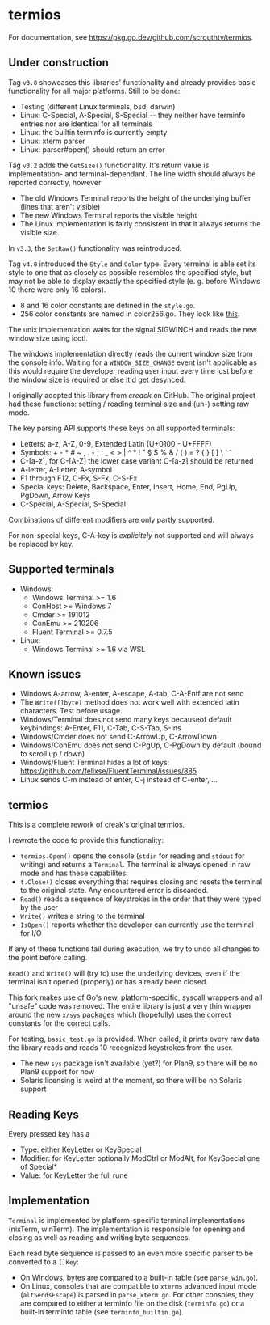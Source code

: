 termios
=======

For documentation, see https://pkg.go.dev/github.com/scrouthtv/termios.

Under construction
------------------

Tag `v3.0` showcases this libraries' functionality and already provides basic functionality for all major platforms. Still to be done:
 - Testing (different Linux terminals, bsd, darwin)
 - Linux: C-Special, A-Special, S-Special -- they neither have terminfo entries nor are identical for all terminals
 - Linux: the builtin terminfo is currently empty
 - Linux: xterm parser
 - Linux: parser#open() should return an error

Tag `v3.2` adds the `GetSize()` functionality. It's return value is implementation- and terminal-dependant. The line width should always be reported correctly, however
 - The old Windows Terminal reports the height of the underlying buffer (lines that aren't visible)
 - The new Windows Terminal reports the visible height
 - The Linux implementation is fairly consistent in that it always returns the visible size.

In `v3.3`, the `SetRaw()` functionality was reintroduced. 

Tag `v4.0` introduced the `Style` and `Color` type. Every terminal is able set its style to one that as closely as possible resembles the specified style, but may not be able to display exactly the specified style (e. g. before Windows 10 there were only 16 colors).
 - 8 and 16 color constants are defined in the `style.go`. 
 - 256 color constants are named in color256.go. They look like [this](https://jonasjacek.github.io/colors/).

The unix implementation waits for the signal SIGWINCH and reads the new window size using ioctl.

The windows implementation directly reads the current window size from the console info.
Waiting for a `WINDOW_SIZE_CHANGE` event isn't applicable as this would require the developer
reading user input every time just before the window size is required or else it'd get desynced.

I originally adopted this library from *creack* on GitHub. The original project had these functions: setting / reading terminal size and (un-) setting raw mode.

The key parsing API supports these keys on all supported terminals:
 - Letters: a-z, A-Z, 0-9, Extended Latin (U+0100 - U+FFFF)
 - Symbols: + - * # ~ , . - ; : _ < > | ^ ° ! " § $ % & / ( ) = ? { } [ ] \ ` ´
 - C-[a-z], for C-[A-Z] the lower case variant C-[a-z] should be returned
 - A-letter, A-Letter, A-symbol
 - F1 through F12, C-Fx, S-Fx, C-S-Fx
 - Special keys: Delete, Backspace, Enter, Insert, Home, End, PgUp, PgDown, Arrow Keys
 - C-Special, A-Special, S-Special

Combinations of different modifiers are only partly supported. 

For non-special keys, C-A-key is *explicitely* not supported and will always be replaced by key.

Supported terminals
-------------------

 - Windows:
    * Windows Terminal >= 1.6
    * ConHost >= Windows 7
    * Cmder >= 191012
    * ConEmu >= 210206
    * Fluent Terminal >= 0.7.5
 - Linux:
    * Windows Terminal >= 1.6 via WSL

Known issues
------------

 - Windows A-arrow, A-enter, A-escape, A-tab, C-A-Entf are not send
 - The `Write([]byte)` method does not work well with extended latin characters. Test before usage.
 - Windows/Terminal does not send many keys becauseof default keybindings: A-Enter, F11, C-Tab, C-S-Tab, S-Ins
 - Windows/Cmder does not send C-ArrowUp, C-ArrowDown
 - Windows/ConEmu does not send C-PgUp, C-PgDown by default (bound to scroll up / down)
 - Windows/Fluent Terminal hides a lot of keys: https://github.com/felixse/FluentTerminal/issues/885
 - Linux sends C-m instead of enter, C-j instead of C-enter, ...

termios
-------

This is a complete rework of creak's original termios.

I rewrote the code to provide this functionality:
 - `termios.Open()` opens the console (`stdin` for reading and `stdout` for writing) and returns a `Terminal`. The terminal is always opened in raw mode and has these capabilites:
 - `t.Close()` closes everything that requires closing and resets the terminal to the original state. Any encountered error is discarded.
 - `Read()` reads a sequence of keystrokes in the order that they were typed by the user
 - `Write()` writes a string to the terminal
 - `IsOpen()` reports whether the developer can currently use the terminal for I/O

If any of these functions fail during execution, we try to undo all changes to the point before calling.

`Read()` and `Write()` will (try to) use the underlying devices, even if the terminal isn't opened (properly) or has already been closed. 

This fork makes use of Go's new, platform-specific, syscall wrappers and all "unsafe" code was removed. The entire library is just a very thin wrapper around the new `x/sys` packages which (hopefully) uses the correct constants for the correct calls.

For testing, `basic_test.go` is provided. When called, it prints every raw data the library reads and reads 10 recognized keystrokes from the user.

 - The new `sys` package isn't available (yet?) for Plan9, so there will be no Plan9 support for now
 - Solaris licensing is weird at the moment, so there will be no Solaris support

Reading Keys
------------

Every pressed key has a
 - Type: either KeyLetter or KeySpecial
 - Modifier: for KeyLetter optionally ModCtrl or ModAlt, for KeySpecial one of Special\*
 - Value: for KeyLetter the full rune

 Implementation
 --------------

 `Terminal` is implemented by platform-specific terminal implementations (nixTerm, winTerm).
 The implementation is responsible for opening and closing as well as reading and writing byte sequences.

 Each read byte sequence is passed to an even more specific parser to be converted to a `[]Key`:
  - On Windows, bytes are compared to a built-in table (see `parse_win.go`).
  - On Linux, consoles that are compatible to `xterm`s advanced input mode (`altSendsEscape`) is parsed in `parse_xterm.go`. For other consoles, they are compared to either a terminfo file on the disk (`terminfo.go`) or a built-in terminfo table (see `terminfo_builtin.go`).
